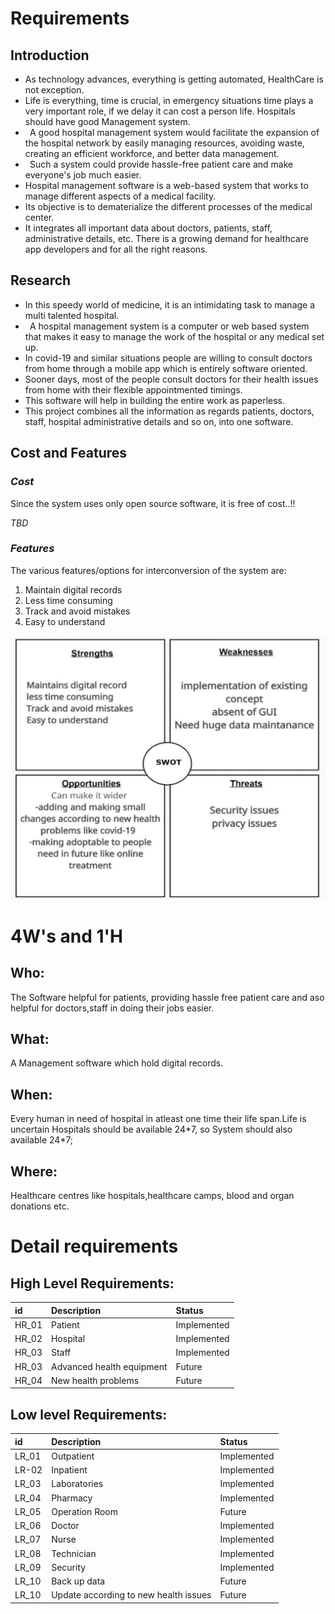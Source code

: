 ﻿# **Requirements**
## **Introduction**
- As technology advances, everything is getting automated, HealthCare is not exception.
- Life is everything, time is crucial, in emergency situations time plays a very important role, if we delay it can cost a person life. Hospitals should have good Management system.
- ` `A good hospital management system would facilitate the expansion of the hospital network by easily managing resources, avoiding waste, creating an efficient workforce, and better data management.
- ` `Such a system could provide hassle-free patient care and make everyone's job much easier.
- Hospital management software is a web-based system that works to manage different aspects of a medical facility. 
- Its objective is to dematerialize the different processes of the medical center. 
- It integrates all important data about doctors, patients, staff, administrative details, etc. There is a growing demand for healthcare app developers and for all the right reasons.
## **Research**
- In this speedy world of medicine, it is an intimidating task to manage a multi talented hospital.
- ` `A hospital management system is a computer or web based system that makes it easy to manage the work of the hospital or any medical set up.
- In covid-19 and similar situations people are willing to consult doctors from home through a mobile app which is entirely software oriented.
- Sooner days, most of the people consult doctors for their health issues from home with  their flexible appointmented timings. 
- This software will help in building the entire work as paperless.
- This project combines all the information as regards patients, doctors, staff, hospital administrative details and so on, into one software.

## **Cost and Features**
### ***Cost***
Since the system uses only open source software, it is free of cost..!!

*TBD*
### ***Features***
The various features/options for interconversion of the system are:

1. Maintain digital records
1. Less time consuming
1. Track and avoid mistakes
1. Easy to understand

![](Aspose.Words.93b8ed21-36bc-4504-929a-cc7f4163df0c.001.jpeg)
# **4W's and 1'H**
## **Who:**
The Software helpful for patients, providing hassle free patient care and aso helpful for doctors,staff in doing their jobs easier.
## **What:**
A Management software which hold digital records.
## **When:**
Every human in need of hospital in atleast one time their life span.Life is uncertain Hospitals should be available 24\*7, so System should also available 24\*7;
## **Where:**
Healthcare centres like hospitals,healthcare camps, blood and organ donations etc.

# **Detail requirements**
## **High Level Requirements:**


|id|Description|Status|
| :- | :- | :- |
|HR\_01|Patient|Implemented|
|HR\_02|Hospital|Implemented|
|HR\_03|Staff|Implemented|
|HR\_03|Advanced health equipment|Future|
|HR\_04|New health problems|Future|

##
##
##
##
##
## **Low level Requirements:**


|id|Description|Status|
| :- | :- | :- |
|LR\_01|Outpatient|Implemented|
|LR-02|Inpatient|Implemented|
|LR\_03|Laboratories|Implemented|
|LR\_04|Pharmacy|Implemented|
|LR\_05|Operation Room|Future|
|LR\_06|Doctor|Implemented|
|LR\_07|Nurse|Implemented|
|LR\_08|Technician|Implemented|
|LR\_09|Security|Implemented|
|LR\_10|Back up data|Future|
|LR\_10|Update according to new health issues|Future|


